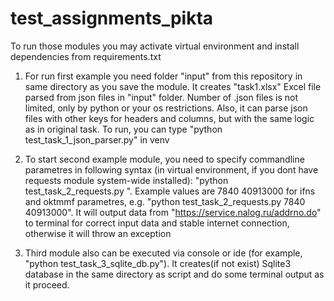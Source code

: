 # test_assignments_pikta
To run those modules you may activate virtual environment and install dependencies from requirements.txt
    
1.  For run first example you need folder "input" from this repository in same directory as you save the module.
It creates "task1.xlsx" Excel file parsed from json files in "input" folder. 
Number of .json files is not limited, only by python or your os restrictions.
Also, it can parse json files with other keys for headers and columns, but with the same logic as in original task.
To run, you can type "python test_task_1_json_parser.py" in venv
    
2.   To start second example module, you need to specify commandline parametres in following syntax
(in virtual environment, if you dont have requests module system-wide installed): "python test_task_2_requests.py <an IFNS code> <an OKTMMF code>".
Example values are 7840 40913000 for ifns and oktmmf parametres, e.g. "python test_task_2_requests.py 7840 40913000".
It will output data from "https://service.nalog.ru/addrno.do" to terminal for correct input data and stable internet connection,
otherwise it will throw an exception

3.  Third module also can be executed via console or ide (for example, "python test_task_3_sqlite_db.py"). It creates(if not exist) 
Sqlite3 database in the same directory as script and do some terminal output as it proceed. 
 
